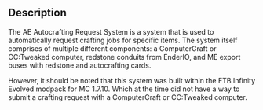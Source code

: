 ## Description
The AE Autocrafting Request System is a system that is used to automatically request crafting jobs for specific items.
The system itself comprises of multiple different components: a ComputerCraft or CC:Tweaked computer, redstone conduits 
from EnderIO, and ME export buses with redstone and autocrafting cards. 

However, it should be noted that this system was built within the FTB Infinity Evolved modpack for MC 1.7.10. Which at the time
did not have a way to submit a crafting request with a ComputerCraft or CC:Tweaked computer.
